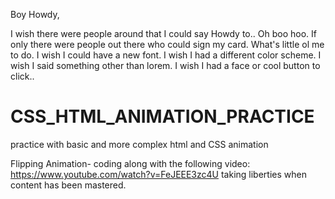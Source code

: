 
Boy Howdy, 

I wish there were people around that I could say Howdy to.. Oh boo hoo. 
If only there were people out there who could sign my card. 
What's little ol me to do. I wish I could have a new font. I wish I had a different color scheme. I wish I said something other than lorem. I wish I had a face or cool button to click.. 

# CSS_HTML_ANIMATION_PRACTICE
practice with basic and more complex html and CSS animation

Flipping Animation- coding along with the following video:
https://www.youtube.com/watch?v=FeJEEE3zc4U
taking liberties when content has been mastered.


